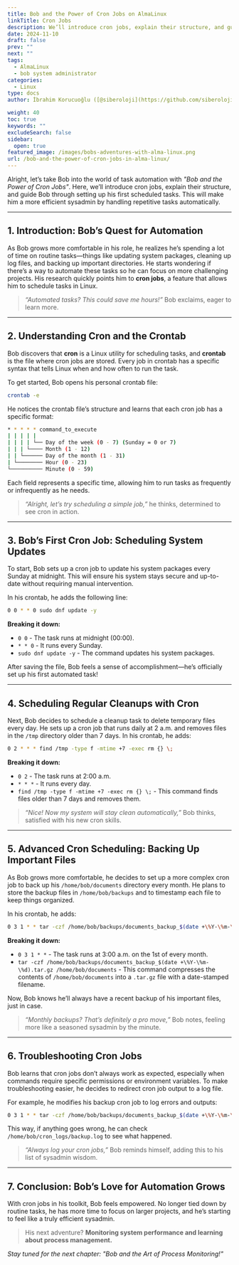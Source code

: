 ```yaml
---
title: Bob and the Power of Cron Jobs on AlmaLinux
linkTitle: Cron Jobs
description: We’ll introduce cron jobs, explain their structure, and guide Bob through setting up his first scheduled tasks on AlmaLinux
date: 2024-11-10
draft: false
prev: ""
next: ""
tags:
  - AlmaLinux
  - bob system administrator
categories:
  - Linux
type: docs
author: İbrahim Korucuoğlu ([@siberoloji](https://github.com/siberoloji))

weight: 40
toc: true
keywords: ""
excludeSearch: false
sidebar:
  open: true
featured_image: /images/bobs-adventures-with-alma-linux.png
url: /bob-and-the-power-of-cron-jobs-in-alma-linux/
---
```


Alright, let’s take Bob into the world of task automation with *"Bob and the Power of Cron Jobs"*. Here, we’ll introduce cron jobs, explain their structure, and guide Bob through setting up his first scheduled tasks. This will make him a more efficient sysadmin by handling repetitive tasks automatically.

---

## 1. Introduction: Bob’s Quest for Automation

As Bob grows more comfortable in his role, he realizes he’s spending a lot of time on routine tasks—things like updating system packages, cleaning up log files, and backing up important directories. He starts wondering if there’s a way to automate these tasks so he can focus on more challenging projects. His research quickly points him to **cron jobs**, a feature that allows him to schedule tasks in Linux.

> *“Automated tasks? This could save me hours!”* Bob exclaims, eager to learn more.

---

## 2. Understanding Cron and the Crontab

Bob discovers that **cron** is a Linux utility for scheduling tasks, and **crontab** is the file where cron jobs are stored. Every job in crontab has a specific syntax that tells Linux when and how often to run the task.

To get started, Bob opens his personal crontab file:

```bash
crontab -e
```

He notices the crontab file’s structure and learns that each cron job has a specific format:

```bash
* * * * * command_to_execute
| | | | |
| | | | └── Day of the week (0 - 7) (Sunday = 0 or 7)
| | | └──── Month (1 - 12)
| | └────── Day of the month (1 - 31)
| └──────── Hour (0 - 23)
└────────── Minute (0 - 59)
```

Each field represents a specific time, allowing him to run tasks as frequently or infrequently as he needs.

> *“Alright, let’s try scheduling a simple job,”* he thinks, determined to see cron in action.

---

## 3. Bob’s First Cron Job: Scheduling System Updates

To start, Bob sets up a cron job to update his system packages every Sunday at midnight. This will ensure his system stays secure and up-to-date without requiring manual intervention.

In his crontab, he adds the following line:

```bash
0 0 * * 0 sudo dnf update -y
```

**Breaking it down:**

- `0 0` - The task runs at midnight (00:00).
- `* * 0` - It runs every Sunday.
- `sudo dnf update -y` - The command updates his system packages.

After saving the file, Bob feels a sense of accomplishment—he’s officially set up his first automated task!

---

## 4. Scheduling Regular Cleanups with Cron

Next, Bob decides to schedule a cleanup task to delete temporary files every day. He sets up a cron job that runs daily at 2 a.m. and removes files in the `/tmp` directory older than 7 days. In his crontab, he adds:

```bash
0 2 * * * find /tmp -type f -mtime +7 -exec rm {} \;
```

**Breaking it down:**

- `0 2` - The task runs at 2:00 a.m.
- `* * *` - It runs every day.
- `find /tmp -type f -mtime +7 -exec rm {} \;` - This command finds files older than 7 days and removes them.

> *“Nice! Now my system will stay clean automatically,”* Bob thinks, satisfied with his new cron skills.

---

## 5. Advanced Cron Scheduling: Backing Up Important Files

As Bob grows more comfortable, he decides to set up a more complex cron job to back up his `/home/bob/documents` directory every month. He plans to store the backup files in `/home/bob/backups` and to timestamp each file to keep things organized.

In his crontab, he adds:

```bash
0 3 1 * * tar -czf /home/bob/backups/documents_backup_$(date +\%Y-\%m-\%d).tar.gz /home/bob/documents
```

**Breaking it down:**

- `0 3 1 * *` - The task runs at 3:00 a.m. on the 1st of every month.
- `tar -czf /home/bob/backups/documents_backup_$(date +\%Y-\%m-\%d).tar.gz /home/bob/documents` - This command compresses the contents of `/home/bob/documents` into a `.tar.gz` file with a date-stamped filename.

Now, Bob knows he’ll always have a recent backup of his important files, just in case.

> *“Monthly backups? That’s definitely a pro move,”* Bob notes, feeling more like a seasoned sysadmin by the minute.

---

## 6. Troubleshooting Cron Jobs

Bob learns that cron jobs don’t always work as expected, especially when commands require specific permissions or environment variables. To make troubleshooting easier, he decides to redirect cron job output to a log file.

For example, he modifies his backup cron job to log errors and outputs:

```bash
0 3 1 * * tar -czf /home/bob/backups/documents_backup_$(date +\%Y-\%m-\%d).tar.gz /home/bob/documents >> /home/bob/cron_logs/backup.log 2>&1
```

This way, if anything goes wrong, he can check `/home/bob/cron_logs/backup.log` to see what happened.

> *“Always log your cron jobs,”* Bob reminds himself, adding this to his list of sysadmin wisdom.

---

## 7. Conclusion: Bob’s Love for Automation Grows

With cron jobs in his toolkit, Bob feels empowered. No longer tied down by routine tasks, he has more time to focus on larger projects, and he’s starting to feel like a truly efficient sysadmin.

> His next adventure? **Monitoring system performance and learning about process management.**

*Stay tuned for the next chapter: "Bob and the Art of Process Monitoring!"*
